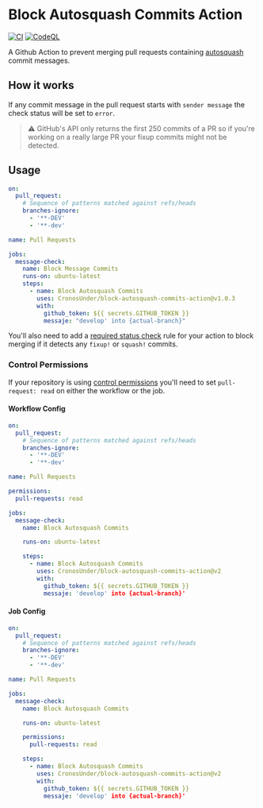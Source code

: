 # Block Autosquash Commits Action

[![CI](https://github.com/CronosUnder/block-autosquash-commits-action/actions/workflows/ci.yml/badge.svg?branch=main)](https://github.com/CronosUnder/block-autosquash-commits-action/actions/workflows/ci.yml) [![CodeQL](https://github.com/CronosUnder/block-autosquash-commits-action/actions/workflows/codeql-analysis.yml/badge.svg?branch=main)](https://github.com/CronosUnder/block-autosquash-commits-action/actions/workflows/codeql-analysis.yml)

A Github Action to prevent merging pull requests containing [autosquash](https://git-scm.com/docs/git-rebase#git-rebase---autosquash) commit messages.

## How it works

If any commit message in the pull request starts with `sender message` the check status will be set to `error`.

> ⚠️ GitHub's API only returns the first 250 commits of a PR so if you're working on a really large PR your fixup commits might not be detected.

## Usage

```yaml
on:
  pull_request:
    # Sequence of patterns matched against refs/heads
    branches-ignore:
      - '**-DEV'
      - '**-dev'

name: Pull Requests

jobs:
  message-check:
    name: Block Message Commits
    runs-on: ubuntu-latest
    steps:
      - name: Block Autosquash Commits
        uses: CronosUnder/block-autosquash-commits-action@v1.0.3
        with:
          github_token: ${{ secrets.GITHUB_TOKEN }}
          messaje: "develop' into {actual-branch}"
```

You'll also need to add a [required status check](https://help.github.com/en/articles/enabling-required-status-checks) rule for your action to block merging if it detects any `fixup!` or `squash!` commits.

### Control Permissions

If your repository is using [control permissions](https://github.blog/changelog/2021-04-20-github-actions-control-permissions-for-github_token/) you'll need to set `pull-request: read` on either the workflow or the job.

#### Workflow Config

```yaml
on:
  pull_request:
    # Sequence of patterns matched against refs/heads
    branches-ignore:
      - '**-DEV'
      - '**-dev'

name: Pull Requests

permissions:
  pull-requests: read

jobs:
  message-check:
    name: Block Autosquash Commits

    runs-on: ubuntu-latest

    steps:
      - name: Block Autosquash Commits
        uses: CronosUnder/block-autosquash-commits-action@v2
        with:
          github_token: ${{ secrets.GITHUB_TOKEN }}
          messaje: 'develop' into {actual-branch}'
```

#### Job Config

```yaml
on:
  pull_request:
    # Sequence of patterns matched against refs/heads
    branches-ignore:
      - '**-DEV'
      - '**-dev'

name: Pull Requests

jobs:
  message-check:
    name: Block Autosquash Commits

    runs-on: ubuntu-latest

    permissions:
      pull-requests: read

    steps:
      - name: Block Autosquash Commits
        uses: CronosUnder/block-autosquash-commits-action@v2
        with:
          github_token: ${{ secrets.GITHUB_TOKEN }}
          messaje: 'develop' into {actual-branch}'
```
